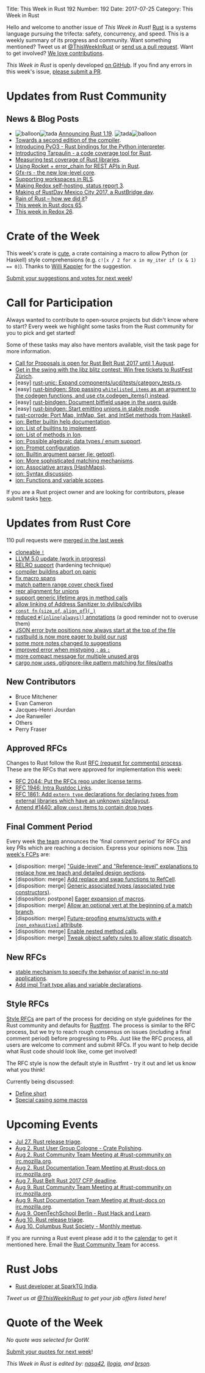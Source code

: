 Title: This Week in Rust 192
Number: 192
Date: 2017-07-25
Category: This Week in Rust

Hello and welcome to another issue of *This Week in Rust*!
[Rust](http://rust-lang.org) is a systems language pursuing the trifecta: safety, concurrency, and speed.
This is a weekly summary of its progress and community.
Want something mentioned? Tweet us at [@ThisWeekInRust](https://twitter.com/ThisWeekInRust) or [send us a pull request](https://github.com/cmr/this-week-in-rust).
Want to get involved? [We love contributions](https://github.com/rust-lang/rust/blob/master/CONTRIBUTING.md).

*This Week in Rust* is openly developed [on GitHub](https://github.com/cmr/this-week-in-rust).
If you find any errors in this week's issue, [please submit a PR](https://github.com/cmr/this-week-in-rust/pulls).

# Updates from Rust Community

## News & Blog Posts

* <img alt="balloon" class="emoji" title=":balloon:" src="https://cdn.discourse.org/business/images/emoji/emoji_one/balloon.png?v=0"><img alt="tada" class="emoji" title=":tada:" src="https://cdn.discourse.org/business/images/emoji/emoji_one/tada.png?v=0"> [Announcing Rust 1.19](https://blog.rust-lang.org/2017/07/20/Rust-1.19.html). <img alt="tada" class="emoji" title=":tada:" src="https://cdn.discourse.org/business/images/emoji/emoji_one/tada.png?v=0"><img alt="balloon" class="emoji" title=":balloon:" src="https://cdn.discourse.org/business/images/emoji/emoji_one/balloon.png?v=0">
* [Towards a second edition of the compiler](https://internals.rust-lang.org/t/towards-a-second-edition-of-the-compiler/5582).
* [Introducing PyO3 - Rust bindings for the Python interpreter](https://www.reddit.com/r/rust/comments/6p3rjp/pyo3_python_rust_binding/).
* [Introducting Tarpaulin - a code coverage tool for Rust](https://xd009642.github.io/2017/07/20/introducting-tarpaulin.html).
* [Measuring test coverage of Rust libraries](https://jbp.io/2017/07/19/measuring-test-coverage-of-rust-programs).
* [Using Rocket + error_chain for REST APIs in Rust](https://jamesmunns.com/update/2017/07/22/rocket-plus-error-chain.html).
* [Gfx-rs - the new low-level core](https://gfx-rs.github.io/2017/07/24/low-level.html).
* [Supporting workspaces in RLS](https://xanewok.github.io/gsoc/2017/supporting-workspaces-in-rls/).
* [Making Redox self-hosting, status report 3](https://redox-os.org/news/gsoc-self-hosting-3/).
* [Making of RustDay Mexico City 2017, a RustBridge day](http://blog.community.rs/2017/07/23/rustdaymx-2017.html).
* [Rain of Rust – how we did it](http://www.rowdymehul.com/rain-of-rust-how-we-did-it/)?
* [This week in Rust docs 65](https://guillaumegomez.github.io/this-week-in-rust-docs/blog/this-week-in-rust-docs-65).
* [This week in Redox 26](https://redox-os.org/news/this-week-in-redox-26/).

# Crate of the Week

This week's crate is [cute](https://crates.io/crates/cute), a crate containing a macro to allow Python (or Haskell) style
comprehensions (e.g. `c![x / 2 for x in my_iter if (x & 1) == 0]`). Thanks to [Willi Kappler](https://users.rust-lang.org/u/willi_kappler)
for the suggestion.

[Submit your suggestions and votes for next week][submit_crate]!

[submit_crate]: https://users.rust-lang.org/t/crate-of-the-week/2704

# Call for Participation

Always wanted to contribute to open-source projects but didn't know where to start?
Every week we highlight some tasks from the Rust community for you to pick and get started!

Some of these tasks may also have mentors available, visit the task page for more information.

* [Call for Proposals is open for Rust Belt Rust 2017 until 1 August](https://cfp.rustfest.eu/events/rustfest-ch).
* [Get in the swing with the libz blitz contest: Win free tickets to RustFest Zürich](http://blog.rustfest.eu/libz-blitz).
* [easy] [rust-unic: Expand components/ucd/tests/category_tests.rs](https://github.com/behnam/rust-unic/issues/43).
* [easy] [rust-bindgen: Stop passing `whitelisted_items` as an argument to the codegen functions, and use ctx.codegen_items() instead](https://github.com/servo/rust-bindgen/issues/838).
* [easy] [rust-bindgen: Document bitfield usage in the users guide](https://github.com/servo/rust-bindgen/issues/818).
* [easy] [rust-bindgen: Start emitting unions in stable mode](https://github.com/servo/rust-bindgen/issues/832).
* [rust-corrode: Port Map, IntMap, Set, and IntSet methods from Haskell](https://github.com/tcr/rust-corrode/issues/2).
* [ion: Better builtin help documentation](https://github.com/redox-os/ion/issues/416).
* [ion: List of builtins to implement](https://github.com/redox-os/ion/issues/409).
* [ion: List of methods in Ion](https://github.com/redox-os/ion/issues/441).
* [ion: Possible algebraic data types / enum support](https://github.com/redox-os/ion/issues/439).
* [ion: Prompt configuration](https://github.com/redox-os/ion/issues/423).
* [ion: Builtin argument parser (ie: getopt)](https://github.com/redox-os/ion/issues/361).
* [ion: More sophisticated matching mechanisms](https://github.com/redox-os/ion/issues/358).
* [ion: Associative arrays (HashMaps)](https://github.com/redox-os/ion/issues/246).
* [ion: Syntax discussion](https://github.com/redox-os/ion/issues/329).
* [ion: Functions and variable scopes](https://github.com/redox-os/ion/issues/328).

If you are a Rust project owner and are looking for contributors, please submit tasks [here][guidelines].

[guidelines]: https://users.rust-lang.org/t/twir-call-for-participation/4821

# Updates from Rust Core

110 pull requests were [merged in the last week][merged]

[merged]: https://github.com/search?q=is%3Apr+org%3Arust-lang+is%3Amerged+merged%3A2017-07-17..2017-07-24

* [cloneable `!`](https://github.com/rust-lang/rust/pull/43406)
* [LLVM 5.0 update (work in progress)](https://github.com/rust-lang/rust/pull/43387)
* [RELRO support](https://github.com/rust-lang/rust/pull/43170) (hardening technique)
* [compiler buildins abort on panic](https://github.com/rust-lang/rust/pull/43258)
* [fix macro spans](https://github.com/rust-lang/rust/pull/43352)
* [match pattern range cover check fixed](https://github.com/rust-lang/rust/pull/43266)
* [repr alignment for unions](https://github.com/rust-lang/rust/pull/43274)
* [support generic lifetime args in method calls](https://github.com/rust-lang/rust/pull/42492)
* [allow linking of Address Sanitizer to dylibs/cdylibs](https://github.com/rust-lang/rust/pull/42711)
* [`const fn` {`size_of`, `align_of`}`(_)`](https://github.com/rust-lang/rust/pull/42859)
* [reduced `#[inline(always)]` annotations](https://github.com/rust-lang/rust/pull/43367) (a good reminder not to overuse them)
* [JSON error byte positions now always start at the top of the file](https://github.com/rust-lang/rust/pull/42973)
* [rustbuild is now more eager to build our rust](https://github.com/rust-lang/rust/pull/43059)
* [some more notes changed to suggestions](https://github.com/rust-lang/rust/pull/42033)
* [improved error when mistyping `;` as `:`](https://github.com/rust-lang/rust/pull/43096)
* [more compact message for multiple unused args](https://github.com/rust-lang/rust/pull/43323)
* [cargo now uses .gitignore-like pattern matching for files/paths](https://github.com/rust-lang/cargo/pull/4270)

## New Contributors

* Bruce Mitchener
* Evan Cameron
* Jacques-Henri Jourdan
* Joe Ranweiler
* Others
* Perry Fraser

## Approved RFCs

Changes to Rust follow the Rust [RFC (request for comments)
process](https://github.com/rust-lang/rfcs#rust-rfcs). These
are the RFCs that were approved for implementation this week:

* [RFC 2044: Put the RFCs repo under license terms](https://github.com/rust-lang/rfcs/pull/2044).
* [RFC 1946: Intra Rustdoc Links](https://github.com/rust-lang/rfcs/pull/1946).
* [RFC 1861: Add `extern type` declarations for declaring types from external libraries which have an unknown size/layout](https://github.com/rust-lang/rfcs/pull/1861).
* [Amend #1440: allow `const` items to contain drop types](https://github.com/rust-lang/rfcs/pull/1817).

## Final Comment Period

Every week [the team](https://www.rust-lang.org/team.html) announces the
'final comment period' for RFCs and key PRs which are reaching a
decision. Express your opinions now. [This week's FCPs][fcp] are:

[fcp]: https://github.com/rust-lang/rfcs/labels/final-comment-period

* [disposition: merge] ["Guide-level" and "Reference-level" explanations to replace how we teach and detailed design sections](https://github.com/rust-lang/rfcs/pull/2059).
* [disposition: merge] [Add replace and swap functions to RefCell](https://github.com/rust-lang/rfcs/pull/2057).
* [disposition: merge] [Generic associated types (associated type constructors)](https://github.com/rust-lang/rfcs/pull/1598).
* [disposition: postpone] [Eager expansion of macros](https://github.com/rust-lang/rfcs/pull/1628).
* [disposition: merge] [Allow an optional vert at the beginning of a match branch](https://github.com/rust-lang/rfcs/pull/1925).
* [disposition: merge] [Future-proofing enums/structs with `#[non_exhaustive]` attribute](https://github.com/rust-lang/rfcs/pull/2008).
* [disposition: merge] [Enable nested method calls](https://github.com/rust-lang/rfcs/pull/2025).
* [disposition: merge] [Tweak object safety rules to allow static dispatch](https://github.com/rust-lang/rfcs/pull/2027).

## New RFCs

* [stable mechanism to specify the behavior of panic! in no-std applications](https://github.com/rust-lang/rfcs/pull/2070).
* [Add impl Trait type alias and variable declarations](https://github.com/rust-lang/rfcs/pull/2071).

## Style RFCs

[Style RFCs](https://github.com/rust-lang-nursery/fmt-rfcs) are part of the process for deciding on style guidelines for the Rust community and defaults for [Rustfmt](https://github.com/rust-lang-nursery/rustfmt). The process is similar to the RFC process, but we try to reach rough consensus on issues (including a final comment period) before progressing to PRs. Just like the RFC process, all users are welcome to comment and submit RFCs. If you want to help decide what Rust code should look like, come get involved!

The RFC style is now the default style in Rustfmt - try it out and let us know what you think!

Currently being discussed:

* [Define short](https://github.com/rust-lang-nursery/fmt-rfcs/issues/47)
* [Special casing some macros](https://github.com/rust-lang-nursery/fmt-rfcs/issues/86)


# Upcoming Events

* [Jul 27. Rust release triage](https://internals.rust-lang.org/t/release-cycle-triage-proposal/3544).
* [Aug  2. Rust User Group Cologne - Crate Polishing](http://rust.cologne/2017/08/02/crate-polishing.html).
* [Aug  2. Rust Community Team Meeting at #rust-community on irc.mozilla.org](https://chat.mibbit.com/?server=irc.mozilla.org&channel=%23rust-community).
* [Aug  2. Rust Documentation Team Meeting at #rust-docs on irc.mozilla.org](https://chat.mibbit.com/?server=irc.mozilla.org&channel=%23rust-docs).
* [Aug  7. Rust Belt Rust 2017 CFP deadline](https://cfp.rustfest.eu/events/rustfest-ch).
* [Aug  9. Rust Community Team Meeting at #rust-community on irc.mozilla.org](https://chat.mibbit.com/?server=irc.mozilla.org&channel=%23rust-community).
* [Aug  9. Rust Documentation Team Meeting at #rust-docs on irc.mozilla.org](https://chat.mibbit.com/?server=irc.mozilla.org&channel=%23rust-docs).
* [Aug  9. OpenTechSchool Berlin - Rust Hack and Learn](https://www.meetup.com/opentechschool-berlin/events/krnczlywlbmb/).
* [Aug 10. Rust release triage](https://internals.rust-lang.org/t/release-cycle-triage-proposal/3544).
* [Aug 10. Columbus Rust Society - Monthly meetup](https://www.meetup.com/columbus-rs/events/czcwhlywlbnb/).

If you are running a Rust event please add it to the [calendar] to get
it mentioned here. Email the [Rust Community Team][community] for access.

[calendar]: https://www.google.com/calendar/embed?src=apd9vmbc22egenmtu5l6c5jbfc%40group.calendar.google.com
[community]: mailto:community-team@rust-lang.org

# Rust Jobs

* [Rust developer at SparkTG India](https://twitter.com/by1x/status/887653738252451840).

*Tweet us at [@ThisWeekInRust](https://twitter.com/ThisWeekInRust) to get your job offers listed here!*

# Quote of the Week

*No quote was selected for QotW.*

[Submit your quotes for next week][submit]!

[submit]: http://users.rust-lang.org/t/twir-quote-of-the-week/328

*This Week in Rust is edited by: [nasa42](https://github.com/nasa42), [llogiq](https://github.com/llogiq), and [brson](https://github.com/brson).*
